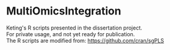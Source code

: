 # MultiOmicsIntegration
Keting's R scripts presented in the dissertation project.  
For private usage, and not yet ready for publication.<br>
The R scripts are modified from: https://github.com/cran/sgPLS

